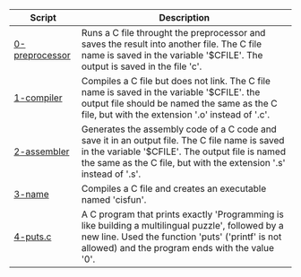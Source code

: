|Script|Description|
|-|-|
|[0-preprocessor](0-preprocessor)|Runs a C file throught the preprocessor and saves the result into another file. The C file name is saved in the variable '$CFILE'. The output is saved in the file 'c'.|
|[1-compiler](1-compiler)|Compiles a C file but does not link. The C file name is saved in the variable '$CFILE'. the output file should be named the same as the C file, but with the extension '.o' instead of '.c'.|
|[2-assembler](2-assembler)|Generates the assembly code of a C code and save it in an output file. The C file name is saved in the variable '$CFILE'. The output file is named the same as the C file, but with the extension '.s' instead of '.s'.|
|[3-name](3-name)|Compiles a C file and creates an executable named 'cisfun'.|
|[4-puts.c](4-puts.c)|A C program that prints exactly 'Programming is like building a multilingual puzzle', followed by a new line. Used the function 'puts' ('printf' is not allowed) and the program ends with the value '0'.|
